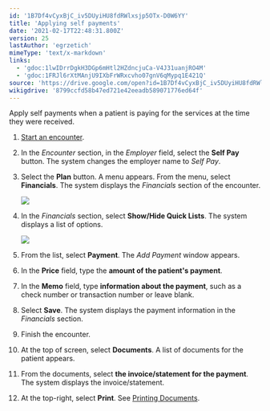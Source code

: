 ```yaml
---
id: '1B7Df4vCyxBjC_iv5DUyiHU8fdRWlxsjp5OTx-D0W6YY'
title: 'Applying self payments'
date: '2021-02-17T22:48:31.800Z'
version: 25
lastAuthor: 'egrzetich'
mimeType: 'text/x-markdown'
links:
  - 'gdoc:1lwIDrrDgkH3DGp6mHtl2HZdncjuCa-V4J31uanjRO4M'
  - 'gdoc:1FRJl6rXtMAnjU9IXbFrWRxcvho07gnV6qMypq1E421Q'
source: 'https://drive.google.com/open?id=1B7Df4vCyxBjC_iv5DUyiHU8fdRWlxsjp5OTx-D0W6YY'
wikigdrive: '8799ccfd58b47ed721e42eeadb589071776ed64f'
---
```

Apply self payments when a patient is paying for the services at the time they were received.
1. [Start an encounter](gdoc:1lwIDrrDgkH3DGp6mHtl2HZdncjuCa-V4J31uanjRO4M).
2. In the <em>Encounter</em> section, in the <em>Employer</em> field, select the <strong>Self Pay</strong> button. The system changes the employer name to <em>Self Pay</em>.
3. Select the <strong>Plan</strong> button. A menu appears. From the menu, select <strong>Financials</strong>. The system displays the <em>Financials</em> section of the encounter.

   <img src="../applying-self-payments.assets/10000201000000F400000109A7EEABAD5FAB0F2C.png" />  

4. In the <em>Financials</em> section, select <strong>Show/Hide Quick Lists</strong>. The system displays a list of options.

   <img src="../applying-self-payments.assets/10000000000000130000001CA420FF066CC71182.png" />  

5. From the list, select <strong>Payment</strong>. The <em>Add Payment</em> window appears.
6. In the <strong>Price</strong> field, type the <strong>amount of the patient's payment</strong>.
7. In the <strong>Memo</strong> field, type <strong>information about the payment</strong>, such as a check number or transaction number or leave blank.
8. Select <strong>Save</strong>. The system displays the payment information in the <em>Financials</em> section.
9. Finish the encounter.
10. At the top of screen, select <strong>Documents</strong>. A list of documents for the patient appears.
11. From the documents, select <strong>the invoice/statement for the payment</strong>. The system displays the invoice/statement.
12. At the top-right, select <strong>Print</strong>. See [Printing Documents](gdoc:1FRJl6rXtMAnjU9IXbFrWRxcvho07gnV6qMypq1E421Q).
